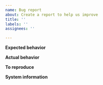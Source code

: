 ```yaml
---
name: Bug report
about: Create a report to help us improve
title: ''
labels: ''
assignees: ''

---
```


<!-- This issue tracker is only for technical issues related to Dimecoin Core.

General bitcoin questions and/or support requests are best directed to the dedicated support channels for Dimecoin at https://t.me/dimeofficial support or contacting via [email](mailto:support@dimecoinnetwork.com) 

For reporting security issues, please email developer@dimecoinnewtork.com.

If the node is "stuck" during sync or giving "block checksum mismatch" errors, please ensure your hardware is stable by running memtest and observe CPU temperature with a load-test tool such as linpack before creating an issue! -->

<!-- Describe the issue -->

**Expected behavior**

<!--- What behavior did you expect? -->

**Actual behavior**

<!--- What was the actual behavior (provide screenshots if the issue is GUI-related)? -->

**To reproduce**

<!--- How reliably can you reproduce the issue, what are the steps to do so? -->

**System information**

<!-- What version of Dimecoin Core are you using, where did you get it (website, self-compiled, etc)? -->

<!-- What type of machine are you observing the error on (OS/CPU and disk type)? -->

<!-- GUI-related issue? What is your operating system and its version? If Linux, what is your desktop environment and graphical shell? -->

<!-- Any extra information that might be useful in the debugging process. -->
<!--- This is normally the contents of a `debug.log` or `config.log` file. Raw text or a link to a pastebin type site are preferred. -->
